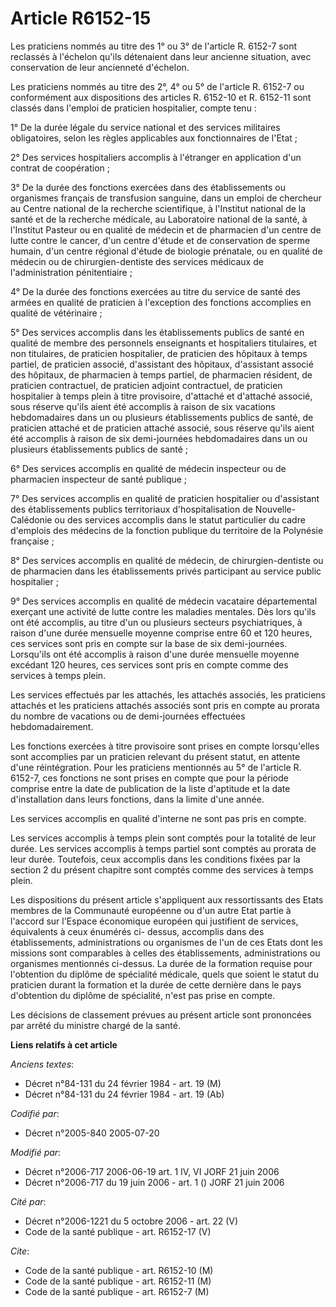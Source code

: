 # Article R6152-15

Les praticiens nommés au titre des 1° ou 3° de l'article R. 6152-7 sont reclassés à l'échelon qu'ils détenaient dans leur
ancienne situation, avec conservation de leur ancienneté d'échelon.

Les praticiens nommés au titre des 2°, 4° ou 5° de l'article R. 6152-7 ou conformément aux dispositions des articles R.
6152-10 et R. 6152-11 sont classés dans l'emploi de praticien hospitalier, compte tenu :

1° De la durée légale du service national et des services militaires obligatoires, selon les règles applicables aux
fonctionnaires de l'Etat ;

2° Des services hospitaliers accomplis à l'étranger en application d'un contrat de coopération ;

3° De la durée des fonctions exercées dans des établissements ou organismes français de transfusion sanguine, dans un emploi
de chercheur au Centre national de la recherche scientifique, à l'Institut national de la santé et de la recherche médicale,
au Laboratoire national de la santé, à l'Institut Pasteur ou en qualité de médecin et de pharmacien d'un centre de lutte
contre le cancer, d'un centre d'étude et de conservation de sperme humain, d'un centre régional d'étude de biologie
prénatale, ou en qualité de médecin ou de chirurgien-dentiste des services médicaux de l'administration pénitentiaire ;

4° De la durée des fonctions exercées au titre du service de santé des armées en qualité de praticien à l'exception des
fonctions accomplies en qualité de vétérinaire ;

5° Des services accomplis dans les établissements publics de santé en qualité de membre des personnels enseignants et
hospitaliers titulaires, et non titulaires, de praticien hospitalier, de praticien des hôpitaux à temps partiel, de praticien
associé, d'assistant des hôpitaux, d'assistant associé des hôpitaux, de pharmacien à temps partiel, de pharmacien résident,
de praticien contractuel, de praticien adjoint contractuel, de praticien hospitalier à temps plein à titre provisoire,
d'attaché et d'attaché associé, sous réserve qu'ils aient été accomplis à raison de six vacations hebdomadaires dans un ou
plusieurs établissements publics de santé, de praticien attaché et de praticien attaché associé, sous réserve qu'ils aient
été accomplis à raison de six demi-journées hebdomadaires dans un ou plusieurs établissements publics de santé ;

6° Des services accomplis en qualité de médecin inspecteur ou de pharmacien inspecteur de santé publique ;

7° Des services accomplis en qualité de praticien hospitalier ou d'assistant des établissements publics territoriaux
d'hospitalisation de Nouvelle-Calédonie ou des services accomplis dans le statut particulier du cadre d'emplois des médecins
de la fonction publique du territoire de la Polynésie française ;

8° Des services accomplis en qualité de médecin, de chirurgien-dentiste ou de pharmacien dans les établissements privés
participant au service public hospitalier ;

9° Des services accomplis en qualité de médecin vacataire départemental exerçant une activité de lutte contre les maladies
mentales. Dès lors qu'ils ont été accomplis, au titre d'un ou plusieurs secteurs psychiatriques, à raison d'une durée
mensuelle moyenne comprise entre 60 et 120 heures, ces services sont pris en compte sur la base de six demi-journées.
Lorsqu'ils ont été accomplis à raison d'une durée mensuelle moyenne excédant 120 heures, ces services sont pris en compte
comme des services à temps plein.

Les services effectués par les attachés, les attachés associés, les praticiens attachés et les praticiens attachés associés
sont pris en compte au prorata du nombre de vacations ou de demi-journées effectuées hebdomadairement.

Les fonctions exercées à titre provisoire sont prises en compte lorsqu'elles sont accomplies par un praticien relevant du
présent statut, en attente d'une réintégration. Pour les praticiens mentionnés au 5° de l'article R. 6152-7, ces fonctions ne
sont prises en compte que pour la période comprise entre la date de publication de la liste d'aptitude et la date
d'installation dans leurs fonctions, dans la limite d'une année.

Les services accomplis en qualité d'interne ne sont pas pris en compte.

Les services accomplis à temps plein sont comptés pour la totalité de leur durée. Les services accomplis à temps partiel sont
comptés au prorata de leur durée. Toutefois, ceux accomplis dans les conditions fixées par la section 2 du présent chapitre
sont comptés comme des services à temps plein.

Les dispositions du présent article s'appliquent aux ressortissants des Etats membres de la Communauté européenne ou d'un
autre Etat partie à l'accord sur l'Espace économique européen qui justifient de services, équivalents à ceux énumérés ci-
dessus, accomplis dans des établissements, administrations ou organismes de l'un de ces Etats dont les missions sont
comparables à celles des établissements, administrations ou organismes mentionnés ci-dessus. La durée de la formation requise
pour l'obtention du diplôme de spécialité médicale, quels que soient le statut du praticien durant la formation et la durée
de cette dernière dans le pays d'obtention du diplôme de spécialité, n'est pas prise en compte.

Les décisions de classement prévues au présent article sont prononcées par arrêté du ministre chargé de la santé.

**Liens relatifs à cet article**

_Anciens textes_:

  - Décret n°84-131 du 24 février 1984 - art. 19 (M)
  - Décret n°84-131 du 24 février 1984 - art. 19 (Ab)

_Codifié par_:

  - Décret n°2005-840 2005-07-20

_Modifié par_:

  - Décret n°2006-717 2006-06-19 art. 1 IV, VI JORF 21 juin 2006
  - Décret n°2006-717 du 19 juin 2006 - art. 1 () JORF 21 juin 2006

_Cité par_:

  - Décret n°2006-1221 du 5 octobre 2006 - art. 22 (V)
  - Code de la santé publique - art. R6152-17 (V)

_Cite_:

  - Code de la santé publique - art. R6152-10 (M)
  - Code de la santé publique - art. R6152-11 (M)
  - Code de la santé publique - art. R6152-7 (M)
